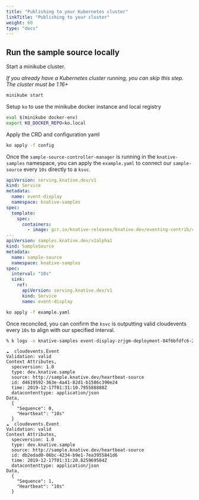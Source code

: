 ```yaml
---
title: "Publishing to your Kubernetes cluster"
linkTitle: "Publishing to your cluster"
weight: 60
type: "docs"
---
```


## Run the sample source locally

Start a minikube cluster.

_If you already have a Kubernetes cluster running, you can skip this step. The
cluster must be 1.16+_

```sh
minikube start
```

Setup `ko` to use the minikube docker instance and local registry
```sh
eval $(minikube docker-env)
export KO_DOCKER_REPO=ko.local
```

Apply the CRD and configuration yaml
```sh
ko apply -f config
```

Once the `sample-source-controller-manager` is running in the `knative-samples` namespace, you can
apply the `example.yaml` to connect our `sample-source` every `10s` directly to a `ksvc`.

```yaml
apiVersion: serving.knative.dev/v1
kind: Service
metadata:
  name: event-display
  namespace: knative-samples
spec:
  template:
    spec:
      containers:
        - image: gcr.io/knative-releases/knative.dev/eventing-contrib/cmd/event_display
---
apiVersion: samples.knative.dev/v1alpha1
kind: SampleSource
metadata:
  name: sample-source
  namespace: knative-samples
spec:
  interval: "10s"
  sink:
    ref:
      apiVersion: serving.knative.dev/v1
      kind: Service
      name: event-display
```
```sh
ko apply -f example.yaml
```

Once reconciled, you can confirm the `ksvc` is outputting valid cloudevents every `10s` to align with our specified interval.

```sh
% k logs -n knative-samples event-display-zrjgm-deployment-84f6bfdfc6-2jc67 user-container -f
```
```
☁️  cloudevents.Event
Validation: valid
Context Attributes,
  specversion: 1.0
  type: dev.knative.sample
  source: http://sample.knative.dev/heartbeat-source
  id: d4619592-363e-4a41-82d1-b1586c390e24
  time: 2019-12-17T01:31:10.795588888Z
  datacontenttype: application/json
Data,
  {
    "Sequence": 0,
    "Heartbeat": "10s"
  }
☁️  cloudevents.Event
Validation: valid
Context Attributes,
  specversion: 1.0
  type: dev.knative.sample
  source: http://sample.knative.dev/heartbeat-source
  id: db2edad0-06bc-4234-b9e1-7ea3955841d6
  time: 2019-12-17T01:31:20.825969504Z
  datacontenttype: application/json
Data,
  {
    "Sequence": 1,
    "Heartbeat": "10s"
  }
```
